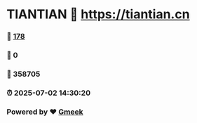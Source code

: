 # TIANTIAN :link: https://tiantian.cn 
### :page_facing_up: [178](https://tiantian.cn/tag.html) 
### :speech_balloon: 0 
### :hibiscus: 358705 
### :alarm_clock: 2025-07-02 14:30:20 
### Powered by :heart: [Gmeek](https://github.com/Meekdai/Gmeek)
